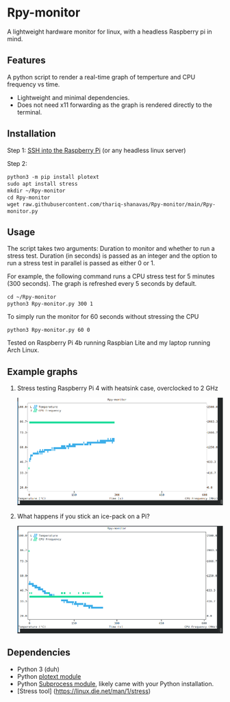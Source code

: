 # Rpy-monitor
A lightweight hardware monitor for linux, with a headless Raspberry pi in mind.

## Features
A python script to render a real-time graph of temperture and CPU frequency vs time. 
* Lightweight and minimal dependencies.
* Does not need x11 forwarding as the graph is rendered directly to the terminal.

## Installation

Step 1: [SSH into the Raspberry Pi](https://itsfoss.com/ssh-into-raspberry/) (or any headless linux server)

Step 2:

    python3 -m pip install plotext
    sudo apt install stress
    mkdir ~/Rpy-monitor
    cd Rpy-monitor
    wget raw.githubusercontent.com/thariq-shanavas/Rpy-monitor/main/Rpy-monitor.py

## Usage
The script takes two arguments: Duration to monitor and whether to run a stress test. Duration (in seconds) is passed as an integer and the option to run a stress test in parallel is passed as either 0 or 1.

For example, the following command runs a CPU stress test for 5 minutes (300 seconds). The graph is refreshed every 5 seconds by default.

    cd ~/Rpy-monitor
    python3 Rpy-monitor.py 300 1
To simply run the monitor for 60 seconds without stressing the CPU

    python3 Rpy-monitor.py 60 0
  
Tested on Raspberry Pi 4b running Raspbian Lite and my laptop running Arch Linux. 

## Example graphs
1. Stress testing Raspberry Pi 4 with heatsink case, overclocked to 2 GHz

    ![Stress test](/examples/stress-test.png)
    
2. What happens if you stick an ice-pack on a Pi?

    ![Ice pack test](/examples/rpy-monitor-ice.png)

## Dependencies
* Python 3 (duh)
* Python [plotext module](https://github.com/piccolomo/plotext)
* Python [Subprocess module](https://docs.python.org/3/library/subprocess.html), likely came with your Python installation.
* [Stress tool] (https://linux.die.net/man/1/stress)
